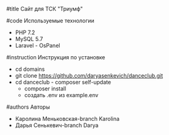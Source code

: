#title
Сайт для ТСК "Триумф"

#code
Используемые технологии
 - PHP 7.2
  - MySQL 5.7
   - Laravel
    - OsPanel
	
#instruction
Инструкция по установке
 - cd domains
  - git clone https://github.com/daryasenkevich/danceclub.git
   - cd danceclub
    - composer self-update
	 - composer install
	  - создать .env из example.env

#authors
Авторы
 - Каролина Меньковская-branch Karolina
  - Дарья Сенькевич-branch Darya